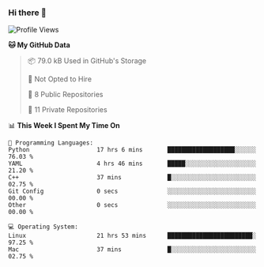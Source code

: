 ### Hi there 👋

<!--
**huayuan4396/huayuan4396** is a ✨ _special_ ✨ repository because its `README.md` (this file) appears on your GitHub profile.

Here are some ideas to get you started:

- 🔭 I’m currently working on ...
- 🌱 I’m currently learning ...
- 👯 I’m looking to collaborate on ...
- 🤔 I’m looking for help with ...
- 💬 Ask me about ...
- 📫 How to reach me: ...
- 😄 Pronouns: ...
- ⚡ Fun fact: ...
-->

<!--START_SECTION:waka-->
![Profile Views](http://img.shields.io/badge/Profile%20Views-1-blue)

**🐱 My GitHub Data** 

> 📦 79.0 kB Used in GitHub's Storage 
 > 
> 🚫 Not Opted to Hire
 > 
> 📜 8 Public Repositories 
 > 
> 🔑 11 Private Repositories 
 > 
📊 **This Week I Spent My Time On** 

```text
💬 Programming Languages: 
Python                   17 hrs 6 mins       ███████████████████░░░░░░   76.03 % 
YAML                     4 hrs 46 mins       █████░░░░░░░░░░░░░░░░░░░░   21.20 % 
C++                      37 mins             █░░░░░░░░░░░░░░░░░░░░░░░░   02.75 % 
Git Config               0 secs              ░░░░░░░░░░░░░░░░░░░░░░░░░   00.00 % 
Other                    0 secs              ░░░░░░░░░░░░░░░░░░░░░░░░░   00.00 % 

💻 Operating System: 
Linux                    21 hrs 53 mins      ████████████████████████░   97.25 % 
Mac                      37 mins             █░░░░░░░░░░░░░░░░░░░░░░░░   02.75 % 
```


<!--END_SECTION:waka-->
